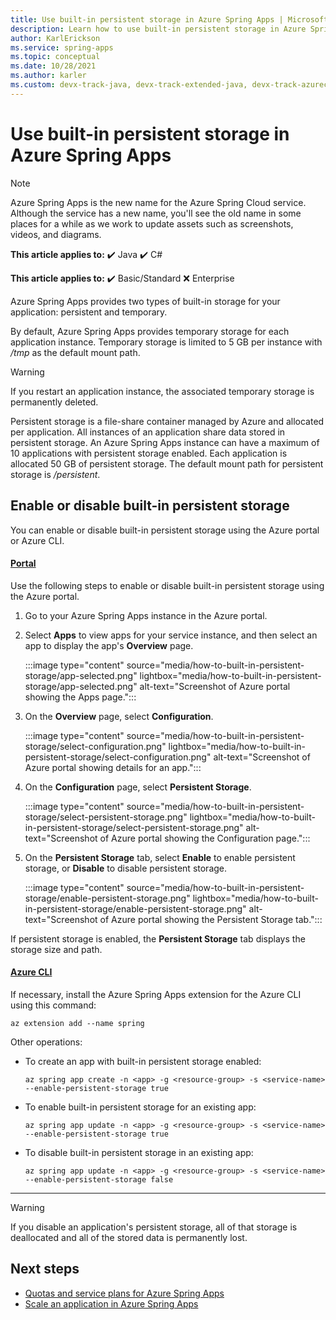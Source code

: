 ```yaml
---
title: Use built-in persistent storage in Azure Spring Apps | Microsoft Docs
description: Learn how to use built-in persistent storage in Azure Spring Apps
author: KarlErickson
ms.service: spring-apps
ms.topic: conceptual
ms.date: 10/28/2021
ms.author: karler
ms.custom: devx-track-java, devx-track-extended-java, devx-track-azurecli, engagement-fy23
---
```


# Use built-in persistent storage in Azure Spring Apps

> [!NOTE]
> Azure Spring Apps is the new name for the Azure Spring Cloud service. Although the service has a new name, you'll see the old name in some places for a while as we work to update assets such as screenshots, videos, and diagrams.

**This article applies to:** ✔️ Java ✔️ C#

**This article applies to:** ✔️ Basic/Standard ❌ Enterprise

Azure Spring Apps provides two types of built-in storage for your application: persistent and temporary.

By default, Azure Spring Apps provides temporary storage for each application instance. Temporary storage is limited to 5 GB per instance with */tmp* as the default mount path.

> [!WARNING]
> If you restart an application instance, the associated temporary storage is permanently deleted.

Persistent storage is a file-share container managed by Azure and allocated per application. All instances of an application share data stored in persistent storage. An Azure Spring Apps instance can have a maximum of 10 applications with persistent storage enabled. Each application is allocated 50 GB of persistent storage. The default mount path for persistent storage is */persistent*.

## Enable or disable built-in persistent storage

You can enable or disable built-in persistent storage using the Azure portal or Azure CLI.

#### [Portal](#tab/azure-portal)

Use the following steps to enable or disable built-in persistent storage using the Azure portal.

1. Go to your Azure Spring Apps instance in the Azure portal.

1. Select **Apps** to view apps for your service instance, and then select an app to display the app's **Overview** page.

   :::image type="content" source="media/how-to-built-in-persistent-storage/app-selected.png" lightbox="media/how-to-built-in-persistent-storage/app-selected.png" alt-text="Screenshot of Azure portal showing the Apps page.":::

1. On the **Overview** page, select **Configuration**.

   :::image type="content" source="media/how-to-built-in-persistent-storage/select-configuration.png" lightbox="media/how-to-built-in-persistent-storage/select-configuration.png" alt-text="Screenshot of Azure portal showing details for an app.":::

1. On the **Configuration** page, select **Persistent Storage**.

   :::image type="content" source="media/how-to-built-in-persistent-storage/select-persistent-storage.png" lightbox="media/how-to-built-in-persistent-storage/select-persistent-storage.png" alt-text="Screenshot of Azure portal showing the Configuration page.":::

1. On the **Persistent Storage** tab, select **Enable** to enable persistent storage, or **Disable** to disable persistent storage.

   :::image type="content" source="media/how-to-built-in-persistent-storage/enable-persistent-storage.png" lightbox="media/how-to-built-in-persistent-storage/enable-persistent-storage.png" alt-text="Screenshot of Azure portal showing the Persistent Storage tab.":::

If persistent storage is enabled, the **Persistent Storage** tab displays the storage size and path.

#### [Azure CLI](#tab/azure-cli)

If necessary, install the Azure Spring Apps extension for the Azure CLI using this command:

```azurecli
az extension add --name spring
```

Other operations:

- To create an app with built-in persistent storage enabled:

  ```azurecli
  az spring app create -n <app> -g <resource-group> -s <service-name> --enable-persistent-storage true
  ```

- To enable built-in persistent storage for an existing app:

  ```azurecli
  az spring app update -n <app> -g <resource-group> -s <service-name> --enable-persistent-storage true
  ```

- To disable built-in persistent storage in an existing app:

  ```azurecli
  az spring app update -n <app> -g <resource-group> -s <service-name> --enable-persistent-storage false
  ```

---

> [!WARNING]
> If you disable an application's persistent storage, all of that storage is deallocated and all of the stored data is permanently lost.

## Next steps

- [Quotas and service plans for Azure Spring Apps](../enterprise/quotas.md?toc=/azure/spring-apps/basic-standard/toc.json&bc=/azure/spring-apps/basic-standard/breadcrumb/toc.json)
- [Scale an application in Azure Spring Apps](../enterprise/how-to-scale-manual.md?toc=/azure/spring-apps/basic-standard/toc.json&bc=/azure/spring-apps/basic-standard/breadcrumb/toc.json)
